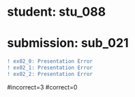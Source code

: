 # student: stu_088
# submission: sub_021

```diff
! ex02_0: Presentation Error
! ex02_1: Presentation Error
! ex02_2: Presentation Error
```
#incorrect=3
#correct=0
